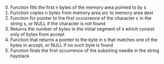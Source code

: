 0. Function fills the first n bytes of the memory area pointed to by s
1. Function copies n bytes from memory area src to memory area dest
2. Function for pointer to the first occurrence of the character c in the string s, or NULL if the character is not found
3. Returns the number of bytes in the initial segment of s which consist only of bytes from accept
4. Function that returns a pointer to the byte in s that matches one of the bytes in accept, or NULL if no such byte is found
5. Function finds the first occurrence of the substring needle in the string haystack
